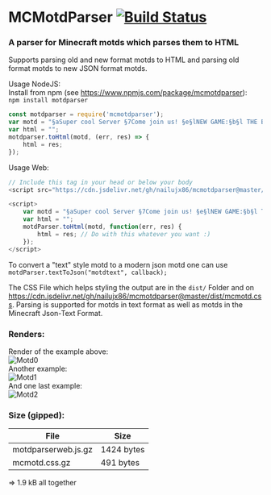 # MCMotdParser [![Build Status](https://travis-ci.com/nailujx86/mcmotdparser.svg?branch=master)](https://travis-ci.com/nailujx86/mcmotdparser)  
### A parser for Minecraft motds which parses them to HTML  

Supports parsing old and new format motds to HTML and parsing old format motds to new JSON format motds.  

Usage NodeJS:  
Install from npm (see https://www.npmjs.com/package/mcmotdparser):  
`npm install motdparser`  
```javascript
const motdparser = require('mcmotdparser');
var motd = "§aSuper cool Server §7Come join us! §e§lNEW GAME:§b§l THE BRIDGE";
var html = "";
motdparser.toHtml(motd, (err, res) => {
	html = res;
});
```
Usage Web:
 
```javascript
// Include this tag in your head or below your body
<script src="https://cdn.jsdelivr.net/gh/nailujx86/mcmotdparser@master/dist/motdparserweb.js" type="text/javascript"></script>

<script>
	var motd = "§aSuper cool Server §7Come join us! §e§lNEW GAME:§b§l THE BRIDGE";
	var html = "";
	motdParser.toHtml(motd, function(err, res) {
		html = res; // Do with this whatever you want :)
	});
</script>
```
To convert a "text" style motd to a modern json motd one can use ```motdParser.textToJson("motdtext", callback);```  

The CSS File which helps styling the output are in the ```dist/``` Folder and on <https://cdn.jsdelivr.net/gh/nailujx86/mcmotdparser@master/dist/mcmotd.css>.
Parsing is supported for motds in text format as well as motds in the Minecraft Json-Text Format.

### Renders:
Render of the example above:  
![Motd0](https://i.imgur.com/kw6JTwF.png)  
Another example:  
![Motd1](https://i.imgur.com/aXmKoLH.png)  
And one last example:  
![Motd2](https://i.imgur.com/HB3Pufj.png)

### Size (gipped):
| File | Size |
| ---- | ---- |
| motdparserweb.js.gz | 1424 bytes |
| mcmotd.css.gz | 491 bytes |
=> 1.9 kB all together
